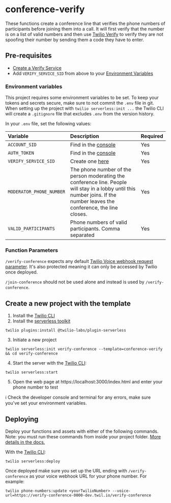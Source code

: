 # conference-verify

These functions create a conference line that verifies the phone numbers of participants before joining them into a call. It will first verify that the number is on a list of valid numbers and then use [Twilio Verify](https://www.twilio.com/docs/verify/api) to verify they are not spoofing their number by sending them a code they have to enter.

## Pre-requisites

- [Create a Verify Service](https://www.twilio.com/console/verify/services)
- Add `VERIFY_SERVICE_SID` from above to your [Environment Variables](https://www.twilio.com/console/functions/configure)

### Environment variables

This project requires some environment variables to be set. To keep your tokens and secrets secure, make sure to not commit the `.env` file in git. When setting up the project with `twilio serverless:init ...` the Twilio CLI will create a `.gitignore` file that excludes `.env` from the version history.

In your `.env` file, set the following values:

| Variable                 | Description                                                                                                                                                               | Required |
| :----------------------- | :------------------------------------------------------------------------------------------------------------------------------------------------------------------------ | :------- |
| `ACCOUNT_SID`            | Find in the [console](https://www.twilio.com/console)                                                                                                                     | Yes      |
| `AUTH_TOKEN`             | Find in the [console](https://www.twilio.com/console)                                                                                                                     | Yes      |
| `VERIFY_SERVICE_SID`     | Create one [here](https://www.twilio.com/console/verify/services)                                                                                                         | Yes      |
| `MODERATOR_PHONE_NUMBER` | The phone number of the person moderating the conference line. People will stay in a lobby until this number joins. If the number leaves the conference, the line closes. | Yes      |
| `VALID_PARTICIPANTS`     | Phone numbers of valid participants. Comma separated                                                                                                                      | Yes      |

### Function Parameters

`/verify-conference` expects any default [Twilio Voice webhook request parameter](https://www.twilio.com/docs/voice/twiml#request-parameters). It's also protected meaning it can only be accessed by Twilio once deployed.

`/join-conference` should not be used alone and instead is used by `/verify-conference`.

## Create a new project with the template

1. Install the [Twilio CLI](https://www.twilio.com/docs/twilio-cli/quickstart#install-twilio-cli)
2. Install the [serverless toolkit](https://www.twilio.com/docs/labs/serverless-toolkit/getting-started)

```shell
twilio plugins:install @twilio-labs/plugin-serverless
```

3. Initiate a new project

```
twilio serverless:init verify-conference --template=conference-verify && cd verify-conference
```

4. Start the server with the [Twilio CLI](https://www.twilio.com/docs/twilio-cli/quickstart):

```
twilio serverless:start
```

5. Open the web page at https://localhost:3000/index.html and enter your phone number to test

ℹ️ Check the developer console and terminal for any errors, make sure you've set your environment variables.

## Deploying

Deploy your functions and assets with either of the following commands. Note: you must run these commands from inside your project folder. [More details in the docs.](https://www.twilio.com/docs/labs/serverless-toolkit)

With the [Twilio CLI](https://www.twilio.com/docs/twilio-cli/quickstart):

```
twilio serverless:deploy
```

Once deployed make sure you set up the URL ending with `/verify-conference` as your voice webhook URL for your phone number. For example:

```
twilio phone-numbers:update <yourTwilioNumber> --voice-url=https://verify-conference-0000-dev.twil.io/verify-conference
```
